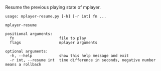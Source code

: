 Resume the previous playing state of mplayer.
	
	usage: mplayer-resume.py [-h] [-r int] fn ...
	
	mplayer-resume
	
	positional arguments:
	  fn                    file to play
	  flags                 mplayer arguments
	
	optional arguments:
	  -h, --help            show this help message and exit
	  -r int, --resume int  time difference in seconds, negative number means a rollback
